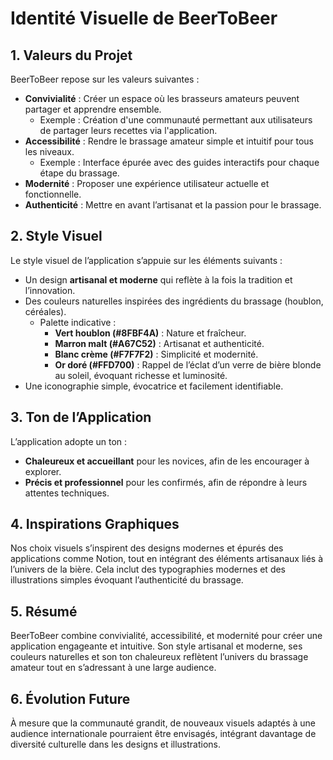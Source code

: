 # Identité Visuelle de BeerToBeer

## 1. Valeurs du Projet

BeerToBeer repose sur les valeurs suivantes :

- **Convivialité** : Créer un espace où les brasseurs amateurs peuvent partager et apprendre ensemble.
  - Exemple : Création d'une communauté permettant aux utilisateurs de partager leurs recettes via l'application.
- **Accessibilité** : Rendre le brassage amateur simple et intuitif pour tous les niveaux.
  - Exemple : Interface épurée avec des guides interactifs pour chaque étape du brassage.
- **Modernité** : Proposer une expérience utilisateur actuelle et fonctionnelle.
- **Authenticité** : Mettre en avant l’artisanat et la passion pour le brassage.

## 2. Style Visuel

Le style visuel de l’application s’appuie sur les éléments suivants :

- Un design **artisanal et moderne** qui reflète à la fois la tradition et l’innovation.
- Des couleurs naturelles inspirées des ingrédients du brassage (houblon, céréales).
  - Palette indicative :
    - **Vert houblon (#8FBF4A)** : Nature et fraîcheur.
    - **Marron malt (#A67C52)** : Artisanat et authenticité.
    - **Blanc crème (#F7F7F2)** : Simplicité et modernité.
    - **Or doré (#FFD700)** : Rappel de l’éclat d’un verre de bière blonde au soleil, évoquant richesse et luminosité.
- Une iconographie simple, évocatrice et facilement identifiable.

## 3. Ton de l’Application

L’application adopte un ton :

- **Chaleureux et accueillant** pour les novices, afin de les encourager à explorer.
- **Précis et professionnel** pour les confirmés, afin de répondre à leurs attentes techniques.

## 4. Inspirations Graphiques

Nos choix visuels s’inspirent des designs modernes et épurés des applications comme Notion, tout en intégrant des éléments artisanaux liés à l’univers de la bière. Cela inclut des typographies modernes et des illustrations simples évoquant l’authenticité du brassage.

## 5. Résumé

BeerToBeer combine convivialité, accessibilité, et modernité pour créer une application engageante et intuitive. Son style artisanal et moderne, ses couleurs naturelles et son ton chaleureux reflètent l’univers du brassage amateur tout en s’adressant à une large audience.

## 6. Évolution Future

À mesure que la communauté grandit, de nouveaux visuels adaptés à une audience internationale pourraient être envisagés, intégrant davantage de diversité culturelle dans les designs et illustrations.
